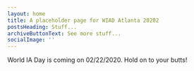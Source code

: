 ```yaml
---
layout: home
title: A placeholder page for WIAD Atlanta 20202
postsHeading: Stuff...
archiveButtonText: See more stuff...
socialImage: ''
---
```

World IA Day is coming on 02/22/2020. Hold on to your butts!
